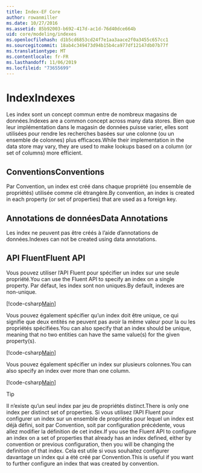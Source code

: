 ```yaml
---
title: Index-EF Core
author: rowanmiller
ms.date: 10/27/2016
ms.assetid: 85b92003-b692-417d-ac1d-76d40dce664b
uid: core/modeling/indexes
ms.openlocfilehash: d1b5cd6853cd24f7e1aa3aace2f0a3455c657cc1
ms.sourcegitcommit: 18ab4c349473d94b15b4ca977df12147db07b77f
ms.translationtype: MT
ms.contentlocale: fr-FR
ms.lasthandoff: 11/06/2019
ms.locfileid: "73655699"
---
```

# <a name="indexes"></a><span data-ttu-id="187e3-102">Index</span><span class="sxs-lookup"><span data-stu-id="187e3-102">Indexes</span></span>

<span data-ttu-id="187e3-103">Les index sont un concept commun entre de nombreux magasins de données.</span><span class="sxs-lookup"><span data-stu-id="187e3-103">Indexes are a common concept across many data stores.</span></span> <span data-ttu-id="187e3-104">Bien que leur implémentation dans le magasin de données puisse varier, elles sont utilisées pour rendre les recherches basées sur une colonne (ou un ensemble de colonnes) plus efficaces.</span><span class="sxs-lookup"><span data-stu-id="187e3-104">While their implementation in the data store may vary, they are used to make lookups based on a column (or set of columns) more efficient.</span></span>

## <a name="conventions"></a><span data-ttu-id="187e3-105">Conventions</span><span class="sxs-lookup"><span data-stu-id="187e3-105">Conventions</span></span>

<span data-ttu-id="187e3-106">Par Convention, un index est créé dans chaque propriété (ou ensemble de propriétés) utilisée comme clé étrangère.</span><span class="sxs-lookup"><span data-stu-id="187e3-106">By convention, an index is created in each property (or set of properties) that are used as a foreign key.</span></span>

## <a name="data-annotations"></a><span data-ttu-id="187e3-107">Annotations de données</span><span class="sxs-lookup"><span data-stu-id="187e3-107">Data Annotations</span></span>

<span data-ttu-id="187e3-108">Les index ne peuvent pas être créés à l’aide d’annotations de données.</span><span class="sxs-lookup"><span data-stu-id="187e3-108">Indexes can not be created using data annotations.</span></span>

## <a name="fluent-api"></a><span data-ttu-id="187e3-109">API Fluent</span><span class="sxs-lookup"><span data-stu-id="187e3-109">Fluent API</span></span>

<span data-ttu-id="187e3-110">Vous pouvez utiliser l’API Fluent pour spécifier un index sur une seule propriété.</span><span class="sxs-lookup"><span data-stu-id="187e3-110">You can use the Fluent API to specify an index on a single property.</span></span> <span data-ttu-id="187e3-111">Par défaut, les index sont non uniques.</span><span class="sxs-lookup"><span data-stu-id="187e3-111">By default, indexes are non-unique.</span></span>

[!code-csharp[Main](../../../samples/core/Modeling/FluentAPI/Index.cs?name=Index&highlight=7,8)]

<span data-ttu-id="187e3-112">Vous pouvez également spécifier qu’un index doit être unique, ce qui signifie que deux entités ne peuvent pas avoir la même valeur pour la ou les propriétés spécifiées.</span><span class="sxs-lookup"><span data-stu-id="187e3-112">You can also specify that an index should be unique, meaning that no two entities can have the same value(s) for the given property(s).</span></span>

[!code-csharp[Main](../../../samples/core/Modeling/FluentAPI/IndexUnique.cs?name=ModelBuilder&highlight=3)]

<span data-ttu-id="187e3-113">Vous pouvez également spécifier un index sur plusieurs colonnes.</span><span class="sxs-lookup"><span data-stu-id="187e3-113">You can also specify an index over more than one column.</span></span>

[!code-csharp[Main](../../../samples/core/Modeling/FluentAPI/IndexComposite.cs?name=Composite&highlight=7,8)]

> [!TIP]  
> <span data-ttu-id="187e3-114">Il n’existe qu’un seul index par jeu de propriétés distinct.</span><span class="sxs-lookup"><span data-stu-id="187e3-114">There is only one index per distinct set of properties.</span></span> <span data-ttu-id="187e3-115">Si vous utilisez l’API Fluent pour configurer un index sur un ensemble de propriétés pour lequel un index est déjà défini, soit par Convention, soit par configuration précédente, vous allez modifier la définition de cet index.</span><span class="sxs-lookup"><span data-stu-id="187e3-115">If you use the Fluent API to configure an index on a set of properties that already has an index defined, either by convention or previous configuration, then you will be changing the definition of that index.</span></span> <span data-ttu-id="187e3-116">Cela est utile si vous souhaitez configurer davantage un index qui a été créé par Convention.</span><span class="sxs-lookup"><span data-stu-id="187e3-116">This is useful if you want to further configure an index that was created by convention.</span></span>
